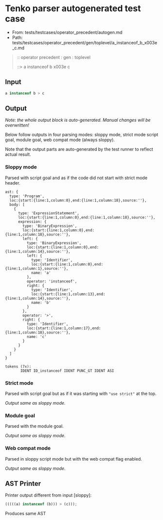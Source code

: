 # Tenko parser autogenerated test case

- From: tests/testcases/operator_precedent/autogen.md
- Path: tests/testcases/operator_precedent/gen/toplevel/a_instanceof_b_x003e_c.md

> :: operator precedent : gen : toplevel
>
> ::> a instanceof b x003e c

## Input


`````js
a instanceof b > c
`````

## Output

_Note: the whole output block is auto-generated. Manual changes will be overwritten!_

Below follow outputs in four parsing modes: sloppy mode, strict mode script goal, module goal, web compat mode (always sloppy).

Note that the output parts are auto-generated by the test runner to reflect actual result.

### Sloppy mode

Parsed with script goal and as if the code did not start with strict mode header.

`````
ast: {
  type: 'Program',
  loc:{start:{line:1,column:0},end:{line:1,column:18},source:''},
  body: [
    {
      type: 'ExpressionStatement',
      loc:{start:{line:1,column:0},end:{line:1,column:18},source:''},
      expression: {
        type: 'BinaryExpression',
        loc:{start:{line:1,column:0},end:{line:1,column:18},source:''},
        left: {
          type: 'BinaryExpression',
          loc:{start:{line:1,column:0},end:{line:1,column:14},source:''},
          left: {
            type: 'Identifier',
            loc:{start:{line:1,column:0},end:{line:1,column:1},source:''},
            name: 'a'
          },
          operator: 'instanceof',
          right: {
            type: 'Identifier',
            loc:{start:{line:1,column:13},end:{line:1,column:14},source:''},
            name: 'b'
          }
        },
        operator: '>',
        right: {
          type: 'Identifier',
          loc:{start:{line:1,column:17},end:{line:1,column:18},source:''},
          name: 'c'
        }
      }
    }
  ]
}

tokens (7x):
       IDENT ID_instanceof IDENT PUNC_GT IDENT ASI
`````

### Strict mode

Parsed with script goal but as if it was starting with `"use strict"` at the top.

_Output same as sloppy mode._

### Module goal

Parsed with the module goal.

_Output same as sloppy mode._

### Web compat mode

Parsed in sloppy script mode but with the web compat flag enabled.

_Output same as sloppy mode._

## AST Printer

Printer output different from input [sloppy]:

````js
(((((a) instanceof (b))) > (c)));
````

Produces same AST
